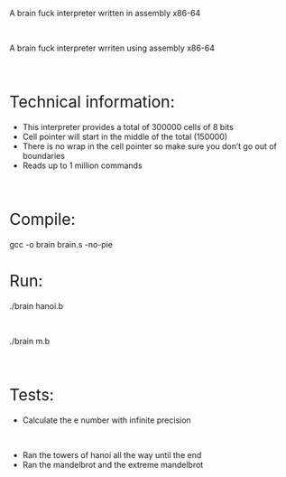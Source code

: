 <p><span style="font-weight: 400;">A brain fuck interpreter written in assembly x86-64</span></p>
<p>&nbsp;</p>
<p><span style="font-weight: 400;">A brain fuck interpreter wrriten using assembly x86-64</span></p>
<p>&nbsp;</p>
<h1><span style="font-weight: 400;">Technical information:</span></h1>
<ul>
<li style="font-weight: 400;"><span style="font-weight: 400;">This interpreter provides a total of 300000 cells of 8 bits</span></li>
<li style="font-weight: 400;"><span style="font-weight: 400;">Cell pointer will start in the middle of the total (150000)</span></li>
<li style="font-weight: 400;"><span style="font-weight: 400;">There is no wrap in the cell pointer so make sure you don&rsquo;t go out of boundaries</span></li>
<li style="font-weight: 400;"><span style="font-weight: 400;">Reads up to 1 million commands</span></li>
</ul>
<p>&nbsp;</p>
<h1><span style="font-weight: 400;">Compile:</span></h1>
<p><span style="font-weight: 400;">gcc -o brain brain.s -no-pie</span></p>
<h1><span style="font-weight: 400;">Run:</span></h1>
<p><span style="font-weight: 400;">./brain hanoi.b</span></p>
<p>&nbsp;</p>
<p><span style="font-weight: 400;">./brain m.b</span></p>
<p>&nbsp;</p>
<h1><span style="font-weight: 400;">Tests:</span></h1>
<ul>
<li style="font-weight: 400;"><span style="font-weight: 400;">Calculate the e number with infinite precision</span></li>
</ul>
<p>&nbsp;</p>
<ul>
<li style="font-weight: 400;"><span style="font-weight: 400;">Ran the towers of hanoi all the way until the end</span></li>
<li style="font-weight: 400;"><span style="font-weight: 400;">Ran the mandelbrot and the extreme mandelbrot</span></li>
</ul>
<p><br /><br /></p>